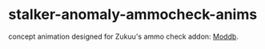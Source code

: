 # stalker-anomaly-ammocheck-anims
concept animation designed for Zukuu's ammo check addon: [Moddb](https://www.moddb.com/mods/stalker-anomaly/addons/ammocheck-rc18).
